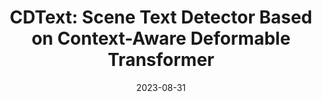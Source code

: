---
title: 'CDText: Scene Text Detector Based on Context-Aware Deformable Transformer'

# Authors
authors:
  - Yirui Wu
  - Qiran Kong
  - Lai Yong
  - Fabio Narducci
  - Shaohua Wan

# Author notes (optional)
author_notes:
  # - 'Equal contribution'
  # - 'Equal contribution'
  # - 'Equal contribution'
  # - 'Equal contribution'
  # - 'Equal contribution'

date: '2023-08-31'
doi: '10.1016/J.PATREC.2023.05.025'

# Schedule page publish date (NOT publication's date).
publishDate: '2023-08-31'

# Publication type.
publication_types: ['article-journal']

# Publication name and optional abbreviated publication name.
publication: Pattern Recognition Letters
publication_short: PRL'23(SCI, CCF-C)

abstract: 


tags: []

# Display this page in the Featured widget?
featured: true


url_pdf: ''

---